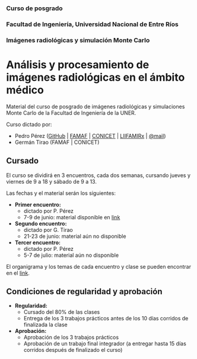 ### Curso de posgrado
### Facultad de Ingeniería, Universidad Nacional de Entre Ríos
### Imágenes radiológicas y simulación Monte Carlo

#  Análisis y procesamiento de imágenes radiológicas en el ámbito médico

Material del curso de posgrado de imágenes radiológicas y simulaciones Monte Carlo de la Facultad de Ingeniería de la UNER.

Curso dictado por:

* Pedro Pérez ([GitHub](https://github.com/pap84) | [FAMAF](http://www.famaf.unc.edu.ar/~pperez1/) | [CONICET](http://www.conicet.gov.ar/new_scp/detalle.php?id=43113&datos_academicos=yes) | [LIIFAMIRx](http://liifamirx.famaf.unc.edu.ar/members/perez/) | [@mail](mailto:pedro.perez@unc.edu.ar))
* Germán Tirao (FAMAF | CONICET)

## Cursado

El curso se dividirá en 3 encuentros, cada dos semanas, cursando jueves y viernes de 9 a 18 y sábado de 9 a 13.

Las fechas y el material serán los siguientes:

* **Primer encuentro:**
  - dictado por P. Pérez
  - 7-9 de junio: material disponible en [link](https://github.com/pap84/cim-fiuner-2018/tree/master/1encuentro)
* **Segundo encuentro:**
  - dictado por G. Tirao
  - 21-23 de junio: material aún no disponible
* **Tercer encuentro:**
  - dictado por P. Pérez
  - 5-7 de julio: material aún no disponible

El organigrama y los temas de cada encuentro y clase se pueden encontrar en el [link](https://github.com/pap84/cim-fiuner-2018/blob/master/organizacion.md).

## Condiciones de regularidad y aprobación

* **Regularidad:**
  - Cursado del 80% de las clases
  - Entrega de los 3 trabajos prácticos antes de los 10 días corridos de finalizada la clase
* **Aprobación:**
  - Aprobación de los 3 trabajos prácticos
  - Aprobación de un trabajo final integrador (a entregar hasta 15 días corridos después de finalizado el curso)
